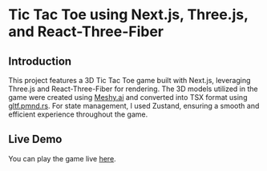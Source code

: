 
# Tic Tac Toe using Next.js, Three.js, and React-Three-Fiber

## Introduction

This project features a 3D Tic Tac Toe game built with Next.js, leveraging Three.js and React-Three-Fiber for rendering. The 3D models utilized in the game were created using [Meshy.ai](https://www.meshy.ai/discover) and converted into TSX format using [gltf.pmnd.rs](https://gltf.pmnd.rs/). For state management, I used Zustand, ensuring a smooth and efficient experience throughout the game.

## Live Demo

You can play the game live [here](https://tic-tac-toe-assignment-two.vercel.app/).

